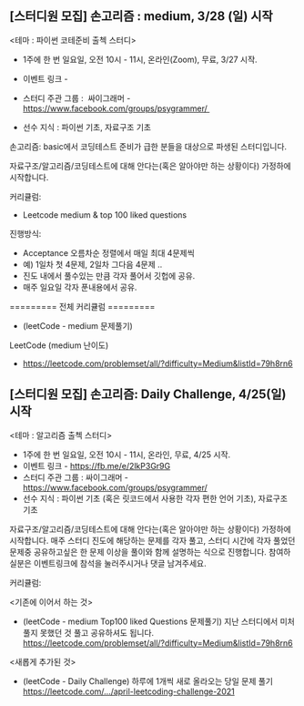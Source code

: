 [스터디원 모집] 손고리즘 : medium, 3/28 (일) 시작
----------------------------
<테마 : 파이썬 코테준비 출첵 스터디>
* 1주에 한 번 일요일, 오전 10시 - 11시, 온라인(Zoom), 무료, 3/27 시작.
* 이벤트 링크 -

* 스터디 주관 그룹 :  싸이그래머 - https://www.facebook.com/groups/psygrammer/ 
* 선수 지식 : 파이썬 기초, 자료구조 기초

손고리즘: basic에서 코딩테스트 준비가 급한 분들을 대상으로 파생된 스터디입니다.

자료구조/알고리즘/코딩테스트에 대해 안다는(혹은 알아야만 하는 상황이다) 가정하에 시작합니다. 

커리큘럼:

- Leetcode medium  & top 100 liked questions

진행방식:

- Acceptance 오름차순 정렬에서 매일 최대 4문제씩
- 예) 1일차 첫 4문제, 2일차 그다음 4문제 ..
- 진도 내에서 풀수있는 만큼 각자 풀어서 깃헙에 공유.
- 매주 일요일 각자 푼내용에서 공유.


========= 전체 커리큘럼 =========

* (leetCode - medium 문제풀기)

LeetCode (medium 난이도)

- https://leetcode.com/problemset/all/?difficulty=Medium&listId=79h8rn6




[스터디원 모집] 손고리즘: Daily Challenge, 4/25(일) 시작
-----------------
<테마 : 알고리즘 출첵 스터디>

* 1주에 한 번 일요일, 오전 10시 - 11시, 온라인, 무료, 4/25 시작.
* 이벤트 링크 - https://fb.me/e/2lkP3Gr9G
* 스터디 주관 그룹 : 싸이그래머 - https://www.facebook.com/groups/psygrammer/
* 선수 지식 : 파이썬 기초 (혹은 릿코드에서 사용한 각자 편한 언어 기초),  자료구조 기초

자료구조/알고리즘/코딩테스트에 대해 안다는(혹은 알아야만 하는 상황이다) 가정하에 시작합니다. 
매주 스터디 진도에 해당하는 문제를 각자 풀고, 스터디 시간에 각자 풀었던 문제중 공유하고싶은 한 문제 이상을 풀이와 함께 설명하는 식으로 진행합니다. 
참여하실분은 이벤트링크에 참석을 눌러주시거나 댓글 남겨주세요.

커리큘럼: 

<기존에 이어서 하는 것>
* (leetCode - medium Top100 liked Questions 문제풀기)
 지난 스터디에서 미처 풀지 못했던 것 풀고 공유하셔도 됩니다.
https://leetcode.com/problemset/all/?difficulty=Medium&listId=79h8rn6

<새롭게 추가된 것>
* (leetCode - Daily Challenge)
하루에 1개씩 새로 올라오는 당일 문제 풀기
https://leetcode.com/.../april-leetcoding-challenge-2021
